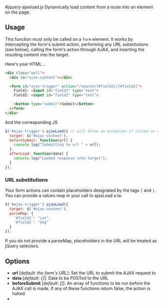 #jquery-ajaxload.js
Dynamically load content from a route into an element on the page.

## Usage
This function must only be called on a `form` element. It works by intercepting
the form's submit action, performing any URL substitutions (see below), calling
the form's action through AJAX, and inserting the resulting content into the
target.

Here's your HTML...

```html
<div class="well">
  <div id="ajax-content"></div>

  <form id="ajax-trigger" action="/search/[#field1]/[#field2]">
    Field1: <input id="field1" type="text">
    Field2: <input id="field2" type="text">

    <button type="submit">Submit</button>
  </form>
</div>
```

And the corresponding JS

```js
$('#ajax-trigger').ajaxLoad({ // will throw an exception if called on anything other than a form element
  target: $('#ajax-content'),
  beforeSubmit: function(url) {
    console.log("Submitting to url " + url);
  },
  afterLoad: function(data) {
    console.log("Loaded response into target");
  }
});
```

### URL substitutions
Your form actions can contain placeholders designated by the tags `[` and `]`.
You can provide a values map in your call to ajaxLoad a la:

```js
$('#ajax-trigger').ajaxLoad({
  target: $('#ajax-content'),
  parseMap: {
    '#field1': "cat",
    '#field2': "dog"
  }
});
```

If you do not provide a parseMap, placeholders in the URL will be treated as
jQuery selectors.

## Options
  * **url** [*default: the form's URL*]: Set the URL to submit the AJAX request to
  * **data** [*default: {}*]: Data to be POSTed to the URL
  * **beforeSubmit** [*default: []*]: An array of functions to be run before the AJAX call is made. If any of these functions return false, the action is halted
  *
